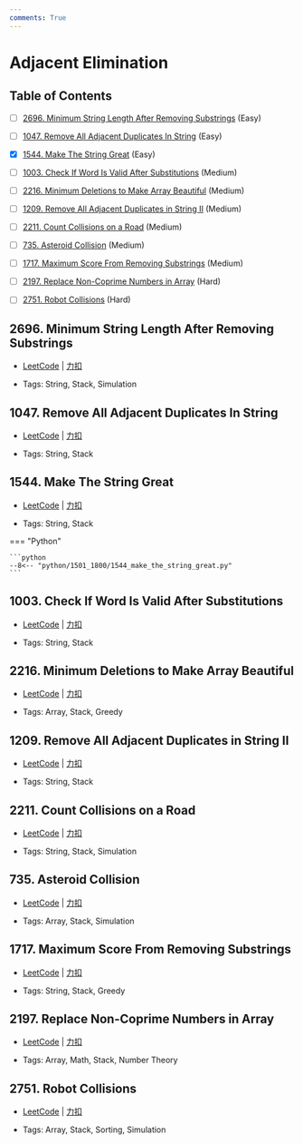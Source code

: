 ```yaml
---
comments: True
---
```


# Adjacent Elimination

## Table of Contents

- [ ] [2696. Minimum String Length After Removing Substrings](#2696-minimum-string-length-after-removing-substrings) (Easy)
- [ ] [1047. Remove All Adjacent Duplicates In String](#1047-remove-all-adjacent-duplicates-in-string) (Easy)
- [x] [1544. Make The String Great](#1544-make-the-string-great) (Easy)
- [ ] [1003. Check If Word Is Valid After Substitutions](#1003-check-if-word-is-valid-after-substitutions) (Medium)
- [ ] [2216. Minimum Deletions to Make Array Beautiful](#2216-minimum-deletions-to-make-array-beautiful) (Medium)
- [ ] [1209. Remove All Adjacent Duplicates in String II](#1209-remove-all-adjacent-duplicates-in-string-ii) (Medium)
- [ ] [2211. Count Collisions on a Road](#2211-count-collisions-on-a-road) (Medium)
- [ ] [735. Asteroid Collision](#735-asteroid-collision) (Medium)
- [ ] [1717. Maximum Score From Removing Substrings](#1717-maximum-score-from-removing-substrings) (Medium)
- [ ] [2197. Replace Non-Coprime Numbers in Array](#2197-replace-non-coprime-numbers-in-array) (Hard)
- [ ] [2751. Robot Collisions](#2751-robot-collisions) (Hard)


## 2696. Minimum String Length After Removing Substrings

-    [LeetCode](https://leetcode.com/problems/minimum-string-length-after-removing-substrings/) | [力扣](https://leetcode.cn/problems/minimum-string-length-after-removing-substrings/)

-   Tags: String, Stack, Simulation



## 1047. Remove All Adjacent Duplicates In String

-    [LeetCode](https://leetcode.com/problems/remove-all-adjacent-duplicates-in-string/) | [力扣](https://leetcode.cn/problems/remove-all-adjacent-duplicates-in-string/)

-   Tags: String, Stack



## 1544. Make The String Great

-    [LeetCode](https://leetcode.com/problems/make-the-string-great/) | [力扣](https://leetcode.cn/problems/make-the-string-great/)

-   Tags: String, Stack

=== "Python"

    ```python
    --8<-- "python/1501_1800/1544_make_the_string_great.py"
    ```



## 1003. Check If Word Is Valid After Substitutions

-    [LeetCode](https://leetcode.com/problems/check-if-word-is-valid-after-substitutions/) | [力扣](https://leetcode.cn/problems/check-if-word-is-valid-after-substitutions/)

-   Tags: String, Stack



## 2216. Minimum Deletions to Make Array Beautiful

-    [LeetCode](https://leetcode.com/problems/minimum-deletions-to-make-array-beautiful/) | [力扣](https://leetcode.cn/problems/minimum-deletions-to-make-array-beautiful/)

-   Tags: Array, Stack, Greedy



## 1209. Remove All Adjacent Duplicates in String II

-    [LeetCode](https://leetcode.com/problems/remove-all-adjacent-duplicates-in-string-ii/) | [力扣](https://leetcode.cn/problems/remove-all-adjacent-duplicates-in-string-ii/)

-   Tags: String, Stack



## 2211. Count Collisions on a Road

-    [LeetCode](https://leetcode.com/problems/count-collisions-on-a-road/) | [力扣](https://leetcode.cn/problems/count-collisions-on-a-road/)

-   Tags: String, Stack, Simulation



## 735. Asteroid Collision

-    [LeetCode](https://leetcode.com/problems/asteroid-collision/) | [力扣](https://leetcode.cn/problems/asteroid-collision/)

-   Tags: Array, Stack, Simulation



## 1717. Maximum Score From Removing Substrings

-    [LeetCode](https://leetcode.com/problems/maximum-score-from-removing-substrings/) | [力扣](https://leetcode.cn/problems/maximum-score-from-removing-substrings/)

-   Tags: String, Stack, Greedy



## 2197. Replace Non-Coprime Numbers in Array

-    [LeetCode](https://leetcode.com/problems/replace-non-coprime-numbers-in-array/) | [力扣](https://leetcode.cn/problems/replace-non-coprime-numbers-in-array/)

-   Tags: Array, Math, Stack, Number Theory



## 2751. Robot Collisions

-    [LeetCode](https://leetcode.com/problems/robot-collisions/) | [力扣](https://leetcode.cn/problems/robot-collisions/)

-   Tags: Array, Stack, Sorting, Simulation



